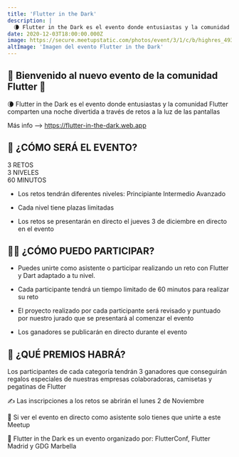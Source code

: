 ```yaml
---
title: 'Flutter in the Dark'
description: |
  🌘 Flutter in the Dark es el evento donde entusiastas y la comunidad Flutter comparten una noche divertida a través de retos a la luz de las pantallas.
date: 2020-12-03T18:00:00.000Z
image: https://secure.meetupstatic.com/photos/event/3/1/c/b/highres_493332747.jpeg
altImage: 'Imagen del evento Flutter in the Dark'
---
```


## 👋 Bienvenido al nuevo evento de la comunidad Flutter 💙

🌘 Flutter in the Dark es el evento donde entusiastas y la comunidad Flutter comparten una noche divertida a través de retos a la luz de las pantallas

Más info --> https://flutter-in-the-dark.web.app

## 🤩 ¿CÓMO SERÁ EL EVENTO?

3 RETOS<br/>
3 NIVELES<br/>
60 MINUTOS

* Los retos tendrán diferentes niveles:
Principiante
Intermedio
Avanzado

* Cada nivel tiene plazas limitadas

* Los retos se presentarán en directo el jueves 3 de diciembre en directo en el evento

## 👩‍💻 ¿CÓMO PUEDO PARTICIPAR?

* Puedes unirte como asistente o participar realizando un reto con Flutter y Dart adaptado a tu nivel.

* Cada participante tendrá un tiempo limitado de 60 minutos para realizar su reto

* El proyecto realizado por cada participante será revisado y puntuado por nuestro jurado que se presentará al comenzar el evento

* Los ganadores se publicarán en directo durante el evento

## 🎁 ¿QUÉ PREMIOS HABRÁ?

Los participantes de cada categoría tendrán 3 ganadores que conseguirán regalos especiales de nuestras empresas colaboradoras, camisetas y pegatinas de Flutter

✍️ Las inscripciones a los retos se abrirán el lunes 2 de Noviembre

🍿 Si ver el evento en directo como asistente solo tienes que unirte a este Meetup

💙 Flutter in the Dark es un evento organizado por:
FlutterConf, Flutter Madrid y GDG Marbella
